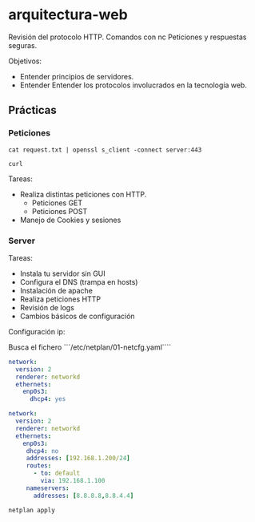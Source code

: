 # arquitectura-web

Revisión del protocolo HTTP. Comandos con nc
Peticiones y respuestas seguras.

Objetivos:

- Entender principios de servidores.
- Entender Entender los protocolos involucrados en la tecnología web.


## Prácticas

### Peticiones

```ssh
cat request.txt | openssl s_client -connect server:443
```

```ssh
curl
```

Tareas: 

- Realiza distintas peticiones con HTTP.
  - Peticiones GET
  - Peticiones POST
- Manejo de Cookies y sesiones


### Server

Tareas:

- Instala tu servidor sin GUI
- Configura el DNS (trampa en hosts)
- Instalación de apache
- Realiza peticiones HTTP
- Revisión de logs
- Cambios básicos de configuración

Configuración ip:

Busca el fichero ```/etc/netplan/01-netcfg.yaml````

```yaml
network:
  version: 2
  renderer: networkd
  ethernets:
    enp0s3:
      dhcp4: yes
```

```yaml
network:
  version: 2
  renderer: networkd
  ethernets:
    enp0s3:
     dhcp4: no
     addresses: [192.168.1.200/24]
     routes:
       - to: default
         via: 192.168.1.100
     nameservers:
       addresses: [8.8.8.8,8.8.4.4]
```

```
netplan apply
```